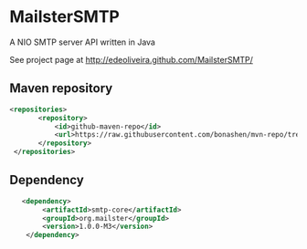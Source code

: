 MailsterSMTP
============

A NIO SMTP server API written in Java

See project page at http://edeoliveira.github.com/MailsterSMTP/

## Maven repository

```xml
<repositories>
       <repository>
           <id>github-maven-repo</id>
           <url>https://raw.githubusercontent.com/bonashen/mvn-repo/tree/master/</url>
       </repository>
 </repositories>
```
## Dependency

```xml
   <dependency>
        <artifactId>smtp-core</artifactId>
        <groupId>org.mailster</groupId>
        <version>1.0.0-M3</version>
    </dependency>
```
